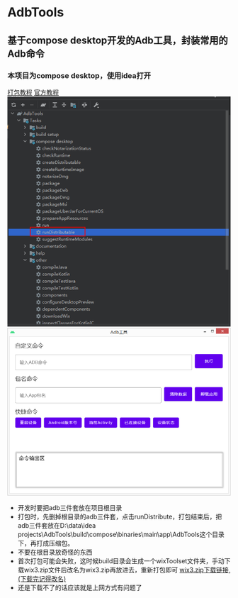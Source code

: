 # AdbTools
## 基于compose desktop开发的Adb工具，封装常用的Adb命令
### 本项目为compose desktop，使用idea打开
[打包教程](https://github.com/JetBrains/compose-jb/blob/master/tutorials/Native_distributions_and_local_execution/README.md)
[官方教程](https://github.com/JetBrains/compose-jb)   
![打包截图](img.png)
![应用截图](img_1.png)
 - 开发时要把adb三件套放在项目根目录
 - 打包时，先删掉根目录的adb三件套，点击runDistribute，打包结束后，把adb三件套放在D:\data\idea projects\AdbTools\build\compose\binaries\main\app\AdbTools这个目录下，再打成压缩包。
 - 不要在根目录放奇怪的东西
 - 首次打包可能会失败，这时候build目录会生成一个wixToolset文件夹，手动下载wix3.zip文件后改名为wix3.zip再放进去，重新打包即可
[wix3.zip下载链接,(下载完记得改名)](https://objects.githubusercontent.com/github-production-release-asset-2e65be/17723789/6aaeda80-da25-11e9-8564-82dd8c5115cd?X-Amz-Algorithm=AWS4-HMAC-SHA256&X-Amz-Credential=AKIAIWNJYAX4CSVEH53A%2F20220117%2Fus-east-1%2Fs3%2Faws4_request&X-Amz-Date=20220117T050449Z&X-Amz-Expires=300&X-Amz-Signature=45009bdfff2be15108e6068572d412402dcffa897c60c36587d605412ed2b997&X-Amz-SignedHeaders=host&actor_id=31942159&key_id=0&repo_id=17723789&response-content-disposition=attachment%3B%20filename%3Dwix311-binaries.zip&response-content-type=application%2Foctet-stream)
 - 还是下载不了的话应该就是上网方式有问题了